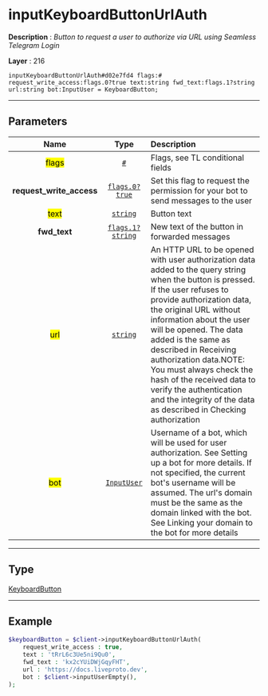# inputKeyboardButtonUrlAuth

**Description** : *Button to request a user to authorize via URL using Seamless Telegram Login*

**Layer** : 216

```tl
inputKeyboardButtonUrlAuth#d02e7fd4 flags:# request_write_access:flags.0?true text:string fwd_text:flags.1?string url:string bot:InputUser = KeyboardButton;
```

---

## Parameters

| Name | Type | Description |
| :---: | :---: | :--- |
| <mark>flags</mark> | [`#`](type/#) | Flags, see TL conditional fields |
| **request_write_access** | [`flags.0?true`](type/true) | Set this flag to request the permission for your bot to send messages to the user |
| <mark>text</mark> | [`string`](type/string) | Button text |
| **fwd_text** | [`flags.1?string`](type/string) | New text of the button in forwarded messages |
| <mark>url</mark> | [`string`](type/string) | An HTTP URL to be opened with user authorization data added to the query string when the button is pressed. If the user refuses to provide authorization data, the original URL without information about the user will be opened. The data added is the same as described in Receiving authorization data.NOTE: You must always check the hash of the received data to verify the authentication and the integrity of the data as described in Checking authorization |
| <mark>bot</mark> | [`InputUser`](type/InputUser) | Username of a bot, which will be used for user authorization. See Setting up a bot for more details. If not specified, the current bot's username will be assumed. The url's domain must be the same as the domain linked with the bot. See Linking your domain to the bot for more details |

---

## Type

[KeyboardButton](type/KeyboardButton)

---

## Example

```php
$keyboardButton = $client->inputKeyboardButtonUrlAuth(
	request_write_access : true,
	text : 'tRrL6c3Ue5ni9Qu0',
	fwd_text : 'kx2cYUiDWjGqyFHT',
	url : 'https://docs.liveproto.dev',
	bot : $client->inputUserEmpty(),
);
```
